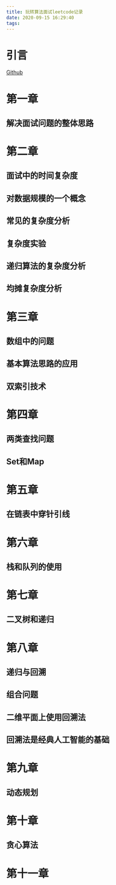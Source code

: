 ```yaml
---
title: 玩转算法面试leetcode记录
date: 2020-09-15 16:29:40
tags:
---
```


# 引言  
[Github](https://github.com/liuyubobobo/Play-with-Algorithm-Interview.git)

# 第一章
## 解决面试问题的整体思路

# 第二章
## 面试中的时间复杂度
## 对数据规模的一个概念
## 常见的复杂度分析
## 复杂度实验
## 递归算法的复杂度分析
## 均摊复杂度分析

# 第三章
## 数组中的问题
## 基本算法思路的应用
## 双索引技术

# 第四章 
## 两类查找问题
## Set和Map

# 第五章
## 在链表中穿针引线

# 第六章
## 栈和队列的使用  

# 第七章 
## 二叉树和递归  

# 第八章  
## 递归与回溯
## 组合问题
## 二维平面上使用回溯法
## 回溯法是经典人工智能的基础

# 第九章
## 动态规划


# 第十章 
## 贪心算法  

# 第十一章  
